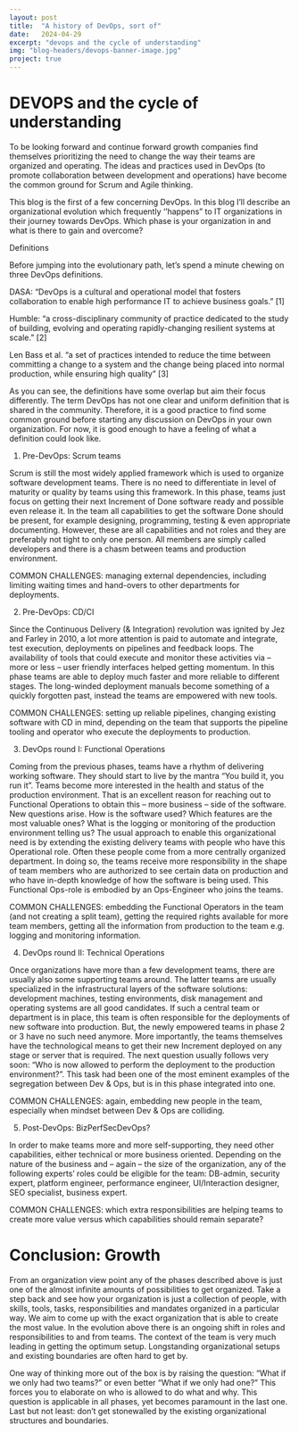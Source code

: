 ```yaml
---
layout: post
title:  "A history of DevOps, sort of"
date:   2024-04-29
excerpt: "devops and the cycle of understanding"
img: "blog-headers/devops-banner-image.jpg" 
project: true  
---
```

 

# DEVOPS and the cycle of understanding
To be looking forward and continue forward growth companies find themselves prioritizing the need to change the way their teams are organized and operating. 
The ideas and practices used in DevOps (to promote collaboration between development and operations) have become the common ground for Scrum and Agile thinking.




This blog is the first of a few concerning DevOps. In this blog I’ll describe an organizational evolution which frequently ‘’happens” to IT organizations in their journey towards DevOps. Which phase is your organization in and what is there to gain and overcome?

Definitions

Before jumping into the evolutionary path, let’s spend a minute chewing on three DevOps definitions.

DASA: “DevOps is a cultural and operational model that fosters collaboration to enable high performance IT to achieve business goals.” [1]

Humble: “a cross-disciplinary community of practice dedicated to the study of building, evolving and operating rapidly-changing resilient systems at scale.” [2]

Len Bass et al. “a set of practices intended to reduce the time between committing a change to a system and the change being placed into normal production, while ensuring high quality” [3]

As you can see, the definitions have some overlap but aim their focus differently. The term DevOps has not one clear and uniform definition that is shared in the community. Therefore, it is a good practice to find some common ground before starting any discussion on DevOps in your own organization. For now, it is good enough to have a feeling of what a definition could look like.

1. Pre-DevOps: Scrum teams

Scrum is still the most widely applied framework which is used to organize software development teams. There is no need to differentiate in level of maturity or quality by teams using this framework. In this phase, teams just focus on getting their next Increment of Done software ready and possible even release it. In the team all capabilities to get the software Done should be present, for example designing, programming, testing & even appropriate documenting. However, these are all capabilities and not roles and they are preferably not tight to only one person. All members are simply called developers and there is a chasm between teams and production environment.

COMMON CHALLENGES: managing external dependencies, including limiting waiting times and hand-overs to other departments for deployments.


2. Pre-DevOps: CD/CI

Since the Continuous Delivery (& Integration) revolution was ignited by Jez and Farley in 2010, a lot more attention is paid to automate and integrate, test execution, deployments on pipelines and feedback loops. The availability of tools that could execute and monitor these activities via – more or less – user friendly interfaces helped getting momentum. In this phase teams are able to deploy much faster and more reliable to different stages. The long-winded deployment manuals become something of a quickly forgotten past, instead the teams are empowered with new tools.

COMMON CHALLENGES: setting up reliable pipelines, changing existing software with CD in mind, depending on the team that supports the pipeline tooling and operator who execute the deployments to production.



3. DevOps round I: Functional Operations

Coming from the previous phases, teams have a rhythm of delivering working software. They should start to live by the mantra “You build it, you run it”. Teams become more interested in the health and status of the production environment. That is an excellent reason for reaching out to Functional Operations to obtain this – more business – side of the software. New questions arise. How is the software used? Which features are the most valuable ones? What is the logging or monitoring of the production environment telling us? The usual approach to enable this organizational need is by extending the existing delivery teams with people who have this Operational role. Often these people come from a more centrally organized department. In doing so, the teams receive more responsibility in the shape of team members who are authorized to see certain data on production and who have in-depth knowledge of how the software is being used. This Functional Ops-role is embodied by an Ops-Engineer who joins the teams.

COMMON CHALLENGES: embedding the Functional Operators in the team (and not creating a split team), getting the required rights available for more team members, getting all the information from production to the team e.g. logging and monitoring information.

4. DevOps round II: Technical Operations

Once organizations have more than a few development teams, there are usually also some supporting teams around. The latter teams are usually specialized in the infrastructural layers of the software solutions: development machines, testing environments, disk management and operating systems are all good candidates. If such a central team or department is in place, this team is often responsible for the deployments of new software into production. But, the newly empowered teams in phase 2 or 3 have no such need anymore. More importantly, the teams themselves have the technological means to get their new Increment deployed on any stage or server that is required. The next question usually follows very soon: “Who is now allowed to perform the deployment to the production environment?”. This task had been one of the most eminent examples of the segregation between Dev & Ops, but is in this phase integrated into one.

COMMON CHALLENGES: again, embedding new people in the team, especially when mindset between Dev & Ops are colliding.


5. Post-DevOps: BizPerfSecDevOps?

In order to make teams more and more self-supporting, they need other capabilities, either technical or more business oriented. Depending on the nature of the business and – again – the size of the organization, any of the following experts’ roles could be eligible for the team: DB-admin, security expert, platform engineer, performance engineer, UI/Interaction designer, SEO specialist, business expert.

COMMON CHALLENGES: which extra responsibilities are helping teams to create more value versus which capabilities should remain separate?


# Conclusion: Growth
From an organization view point any of the phases described above is just one of the almost infinite amounts of possibilities to get organized. Take a step back and see how your organization is just a collection of people, with skills, tools, tasks, responsibilities and mandates organized in a particular way. We aim to come up with the exact organization that is able to create the most value. In the evolution above there is an ongoing shift in roles and responsibilities to and from teams. The context of the team is very much leading in getting the optimum setup. Longstanding organizational setups and existing boundaries are often hard to get by.

One way of thinking more out of the box is by raising the question: “What if we only had two teams?” or even better “What if we only had one?” This forces you to elaborate on who is allowed to do what and why. This question is applicable in all phases, yet becomes paramount in the last one. Last but not least: don’t get stonewalled by the existing organizational structures and boundaries.

